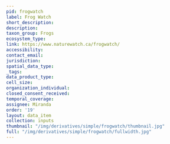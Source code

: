 ```yaml
---
pid: frogwatch
label: Frog Watch
short_description: 
description: 
taxon_group: Frogs
ecosystem_type: 
link: https://www.naturewatch.ca/frogwatch/
accessibility: 
contact_email: 
jurisdiction: 
spatial_data_type: 
_tags: 
data_product_type: 
cell_size: 
organization_individual: 
closed_consent_received: 
temporal_coverage: 
assignee: Miranda
order: '19'
layout: data_item
collection: inputs
thumbnail: "/img/derivatives/simple/frogwatch/thumbnail.jpg"
full: "/img/derivatives/simple/frogwatch/fullwidth.jpg"
---
```

